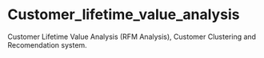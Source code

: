 # Customer_lifetime_value_analysis
Customer Lifetime Value Analysis (RFM Analysis), Customer Clustering and Recomendation system.
